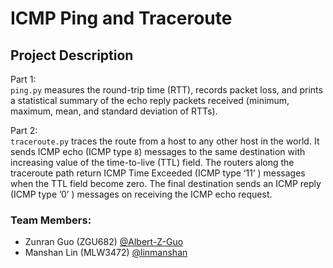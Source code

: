 # ICMP Ping and Traceroute

## Project Description
Part 1: <br />
`ping.py` measures the round-trip time (RTT), records packet loss, and prints a statistical summary of the echo reply packets received (minimum, maximum, mean, and standard deviation of RTTs).

Part 2: <br />
`traceroute.py` traces the route from a host to any other host in the world. It sends ICMP echo (ICMP type `8`) messages to the same destination with increasing value of the time-to-live (TTL) field. The routers along the traceroute path return ICMP Time Exceeded (ICMP type ‘11’ ) messages when the TTL field become zero. The final destination sends an ICMP reply (ICMP type ’0’ ) messages on receiving the ICMP echo request.

### Team Members:
- Zunran Guo (ZGU682) [@Albert-Z-Guo](https://github.com/Albert-Z-Guo)
- Manshan Lin (MLW3472) [@linmanshan](https://github.com/linmanshan)
